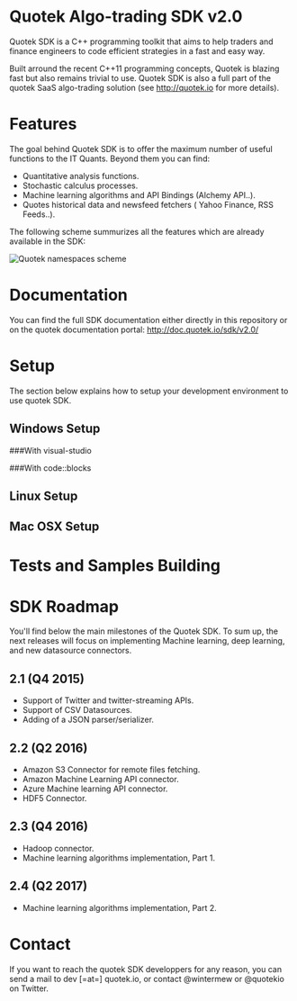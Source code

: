 Quotek Algo-trading SDK v2.0
============================

Quotek SDK is a C++ programming toolkit that aims to help traders and finance engineers to code
efficient strategies in a fast and easy way.

Built arround the recent C++11 programming concepts, Quotek is blazing fast but also remains trivial to use. Quotek SDK is also 
a full part of the quotek SaaS algo-trading solution (see http://quotek.io for more details).

Features
========

The goal behind Quotek SDK is to offer the maximum number of useful functions to the IT Quants. Beyond them you can find:

- Quantitative analysis functions.
- Stochastic calculus processes.
- Machine learning algorithms and API Bindings (Alchemy API..).
- Quotes historical data and newsfeed fetchers ( Yahoo Finance, RSS Feeds..).

The following scheme summurizes all the features which are already available in the SDK:

![Quotek namespaces scheme](http://doc.quotek.io/images/quotek_sdk_ns.png)

Documentation
=============

You can find the full SDK documentation either directly in this repository or on the quotek documentation portal: http://doc.quotek.io/sdk/v2.0/

Setup
=====

The section below explains how to setup your development environment to use quotek SDK.

Windows Setup
-------------

###With visual-studio

###With code::blocks 

Linux Setup
-----------

Mac OSX Setup
-------------

Tests and Samples Building
==========================




SDK Roadmap
===========

You'll find below the main milestones of the Quotek SDK. To sum up, the next releases will focus on implementing Machine learning, deep learning, 
and new datasource connectors.

2.1 (Q4 2015)
-------------

- Support of Twitter and twitter-streaming APIs.
- Support of CSV Datasources.
- Adding of a JSON parser/serializer.

2.2 (Q2 2016)
-------------

- Amazon S3 Connector for remote files fetching.
- Amazon Machine Learning API connector.
- Azure Machine learning API connector.
- HDF5 Connector.

2.3 (Q4 2016)
-------------

- Hadoop connector.
- Machine learning algorithms implementation, Part 1.

2.4 (Q2 2017)
-------------

- Machine learning algorithms implementation, Part 2.

Contact
=======

If you want to reach the quotek SDK developpers for any reason, you can send a mail to dev [=at=] quotek.io,
or contact @wintermew or @quotekio on Twitter.
